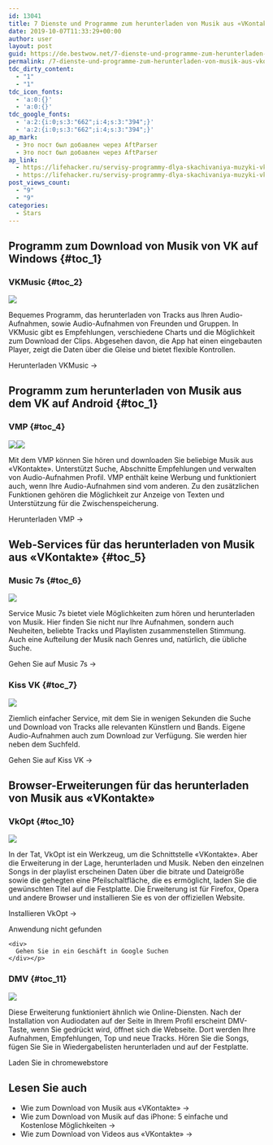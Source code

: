 ```yaml
---
id: 13041
title: 7 Dienste und Programme zum herunterladen von Musik aus «VKontakte»
date: 2019-10-07T11:33:29+00:00
author: user
layout: post
guid: https://de.bestwow.net/7-dienste-und-programme-zum-herunterladen-von-musik-aus-vkontakte/
permalink: /7-dienste-und-programme-zum-herunterladen-von-musik-aus-vkontakte/
tdc_dirty_content:
  - "1"
  - "1"
tdc_icon_fonts:
  - 'a:0:{}'
  - 'a:0:{}'
tdc_google_fonts:
  - 'a:2:{i:0;s:3:"662";i:4;s:3:"394";}'
  - 'a:2:{i:0;s:3:"662";i:4;s:3:"394";}'
ap_mark:
  - Это пост был добавлен через AftParser
  - Это пост был добавлен через AftParser
ap_link:
  - https://lifehacker.ru/servisy-programmy-dlya-skachivaniya-muzyki-vkontakte/
  - https://lifehacker.ru/servisy-programmy-dlya-skachivaniya-muzyki-vkontakte/
post_views_count:
  - "9"
  - "9"
categories:
  - Stars
---
```

## Programm zum Download von Musik von VK auf Windows {#toc_1}

### VKMusic {#toc_2}

![](https://de.bestwow.net/wp-content/uploads/2019/10/7-servisov-i-programm-dlya-skachivaniya-muzyki-iz-vkontakte-1.jpg) 

Bequemes Programm, das herunterladen von Tracks aus Ihren Audio-Aufnahmen, sowie Audio-Aufnahmen von Freunden und Gruppen. In VKMusic gibt es Empfehlungen, verschiedene Charts und die Möglichkeit zum Download der Clips. Abgesehen davon, die App hat einen eingebauten Player, zeigt die Daten über die Gleise und bietet flexible Kontrollen.

Herunterladen VKMusic →

## Programm zum herunterladen von Musik aus dem VK auf Android {#toc_1}

### VMP {#toc_4}

![](https://de.bestwow.net/wp-content/uploads/2019/10/7-servisov-i-programm-dlya-skachivaniya-muzyki-iz-vkontakte-2.png)![](https://de.bestwow.net/wp-content/uploads/2019/10/7-servisov-i-programm-dlya-skachivaniya-muzyki-iz-vkontakte-3.png) 

Mit dem VMP können Sie hören und downloaden Sie beliebige Musik aus «VKontakte». Unterstützt Suche, Abschnitte Empfehlungen und verwalten von Audio-Aufnahmen Profil. VMP enthält keine Werbung und funktioniert auch, wenn Ihre Audio-Aufnahmen sind vom anderen. Zu den zusätzlichen Funktionen gehören die Möglichkeit zur Anzeige von Texten und Unterstützung für die Zwischenspeicherung.

Herunterladen VMP →

## Web-Services für das herunterladen von Musik aus «VKontakte» {#toc_5}

### Music 7s {#toc_6}

![](https://de.bestwow.net/wp-content/uploads/2019/10/7-servisov-i-programm-dlya-skachivaniya-muzyki-iz-vkontakte-4.jpg) 

Service Music 7s bietet viele Möglichkeiten zum hören und herunterladen von Musik. Hier finden Sie nicht nur Ihre Aufnahmen, sondern auch Neuheiten, beliebte Tracks und Playlisten zusammenstellen Stimmung. Auch eine Aufteilung der Musik nach Genres und, natürlich, die übliche Suche.

Gehen Sie auf Music 7s →

### Kiss VK {#toc_7}

![](https://de.bestwow.net/wp-content/uploads/2019/10/7-servisov-i-programm-dlya-skachivaniya-muzyki-iz-vkontakte-5.jpg) 

Ziemlich einfacher Service, mit dem Sie in wenigen Sekunden die Suche und Download von Tracks alle relevanten Künstlern und Bands. Eigene Audio-Aufnahmen auch zum Download zur Verfügung. Sie werden hier neben dem Suchfeld.

Gehen Sie auf Kiss VK →

## Browser-Erweiterungen für das herunterladen von Musik aus «VKontakte»

### VkOpt {#toc_10}

![](https://de.bestwow.net/wp-content/uploads/2019/10/7-servisov-i-programm-dlya-skachivaniya-muzyki-iz-vkontakte-6.jpg) 

In der Tat, VkOpt ist ein Werkzeug, um die Schnittstelle «VKontakte». Aber die Erweiterung in der Lage, herunterladen und Musik. Neben den einzelnen Songs in der playlist erscheinen Daten über die bitrate und Dateigröße sowie die gehegten eine Pfeilschaltfläche, die es ermöglicht, laden Sie die gewünschten Titel auf die Festplatte. Die Erweiterung ist für Firefox, Opera und andere Browser und installieren Sie es von der offiziellen Website.

Installieren VkOpt →

<div>
  <div>
  </div>
  
  <div>
    <div>
      Anwendung nicht gefunden
    </div>
    
    <div>
      Gehen Sie in ein Geschäft in Google Suchen
    </div></p>
  </div></p>
</div>

### DMV {#toc_11}

![](https://de.bestwow.net/wp-content/uploads/2019/10/7-servisov-i-programm-dlya-skachivaniya-muzyki-iz-vkontakte-8.jpg) 

Diese Erweiterung funktioniert ähnlich wie Online-Diensten. Nach der Installation von Audiodaten auf der Seite in Ihrem Profil erscheint DMV-Taste, wenn Sie gedrückt wird, öffnet sich die Webseite. Dort werden Ihre Aufnahmen, Empfehlungen, Top und neue Tracks. Hören Sie die Songs, fügen Sie Sie in Wiedergabelisten herunterladen und auf der Festplatte.

<div>
  Laden Sie in chromewebstore
</div>

## Lesen Sie auch

  * Wie zum Download von Musik aus «VKontakte» →
  * Wie zum Download von Musik auf das iPhone: 5 einfache und Kostenlose Möglichkeiten →
  * Wie zum Download von Videos aus «VKontakte» →